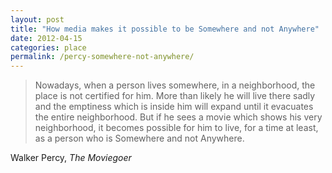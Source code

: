```yaml
---
layout: post
title: "How media makes it possible to be Somewhere and not Anywhere"
date: 2012-04-15
categories: place
permalink: /percy-somewhere-not-anywhere/
---
```


> Nowadays, when a person lives somewhere, in a neighborhood, the place is not certified for him. More than likely he will live there sadly and the emptiness which is inside him will expand until it evacuates the entire neighborhood. But if he sees a movie which shows his very neighborhood, it becomes possible for him to live, for a time at least, as a person who is Somewhere and not Anywhere.

Walker Percy, *The Moviegoer*